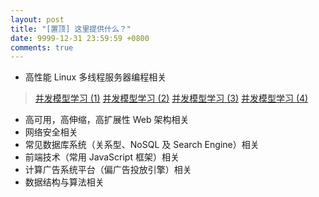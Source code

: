 ```yaml
---
layout: post
title: "[置顶] 这里提供什么？"
date: 9999-12-31 23:59:59 +0800
comments: true
---
```

- 高性能 Linux 多线程服务器编程相关

> [并发模型学习 (1)](/2015/06/19/2015-06-20-seven-concurrency-models-in-seven-weeks-thread/)
> [并发模型学习 (2)](/2015/06/19/2015-06-20-seven-concurrency-models-in-seven-weeks-mutex/)
> [并发模型学习 (3)](/2015/06/20/2015-06-21-seven-concurrency-models-in-seven-weeks-memory-visibility/)
> [并发模型学习 (4)](2015/06/21/2015-06-22-seven-concurrency-models-in-seven-weeks-dining-philosophers-problem/)

- 高可用，高伸缩，高扩展性 Web 架构相关
- 网络安全相关
- 常见数据库系统（关系型、NoSQL 及 Search Engine）相关
- 前端技术（常用 JavaScript 框架）相关
- 计算广告系统平台（偏广告投放引擎）相关
- 数据结构与算法相关
